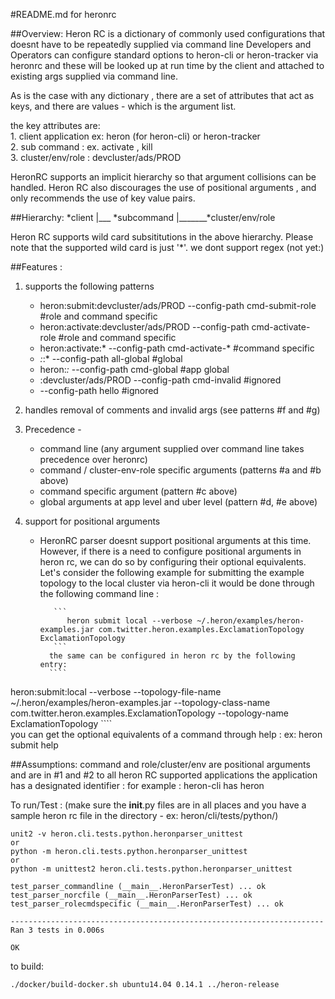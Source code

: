#README.md for heronrc


##Overview:
Heron RC is a dictionary of commonly used configurations that doesnt have to be repeatedly supplied via command line
Developers and Operators can configure standard options to heron-cli or heron-tracker via heronrc  and these will be looked up at run time by the client and attached to existing args supplied via command line.

As is the case with any dictionary , there are a set of attributes that act as  keys, and there are values - which is the argument list.  

the key attributes are:  
	1. client application ex: heron (for heron-cli) or heron-tracker   
	2. sub command : ex. activate , kill  
	3. cluster/env/role : devcluster/ads/PROD  


HeronRC supports an implicit hierarchy so that argument collisions can be handled. 
Heron RC also discourages the use of positional arguments , and only recommends the use of key value pairs.

##Hierarchy:
	*client 
	   |___ *subcommand
	   			|_______*cluster/env/role

Heron RC supports wild card subsititutions in the above hierarchy. Please note that the supported wild card is just '*'. we dont support regex (not yet:)


##Features :

1. supports the following patterns

	* heron:submit:devcluster/ads/PROD --config-path cmd-submit-role   #role and command specific
	* heron:activate:devcluster/ads/PROD --config-path cmd-activate-role   #role and command specific
	* heron:activate:* --config-path cmd-activate-*                   #command specific
	*  *:*:* --config-path all-global   #global
	*  heron:*:* --config-path cmd-global    #app global
	*  :devcluster/ads/PROD --config-path cmd-invalid     #ignored
	*  --config-path hello   #ignored

2. handles removal of comments and invalid args (see patterns #f and #g)

3. Precedence - 
	*  command line  (any argument supplied over command line takes precedence over heronrc)
	*  command / cluster-env-role specific arguments (patterns #a and #b above)
	*  command specific argument (pattern #c above)
	*  global arguments at app level and uber level (pattern #d, #e above)


4. support for positional arguments
   	* HeronRC parser doesnt support positional arguments at this time. However, if there is a need to configure positional arguments in heron rc, we can do so by configuring their optional equivalents. Let's consider the following example for submitting the example topology to the local cluster via heron-cli
   	   it would be done through the following command line :   
        
             ```  
                heron submit local --verbose ~/.heron/examples/heron-examples.jar com.twitter.heron.examples.ExclamationTopology ExclamationTopology
             ```  
            the same can be configured in heron rc by the following entry:  
            ````  
heron:submit:local --verbose  --topology-file-name ~/.heron/examples/heron-examples.jar  --topology-class-name com.twitter.heron.examples.ExclamationTopology --topology-name ExclamationTopology
	    ````  
	    you can get the optional equivalents of a command through help : ex: heron submit help  
	        

##Assumptions:
command and role/cluster/env are positional arguments and are in #1 and #2 to all heron RC supported applications
the application has a designated identifier :
	for example : heron-cli  has heron



To run/Test : 
(make sure the __init__.py files are in all places and you have a sample heron rc file in the directory - ex: heron/cli/tests/python/)


``````
unit2 -v heron.cli.tests.python.heronparser_unittest
or 
python -m heron.cli.tests.python.heronparser_unittest
or 
python -m unittest2 heron.cli.tests.python.heronparser_unittest

``````
```````
test_parser_commandline (__main__.HeronParserTest) ... ok
test_parser_norcfile (__main__.HeronParserTest) ... ok
test_parser_rolecmdspecific (__main__.HeronParserTest) ... ok

----------------------------------------------------------------------
Ran 3 tests in 0.006s

OK

````````
to build:
`````
./docker/build-docker.sh ubuntu14.04 0.14.1 ../heron-release
`````

